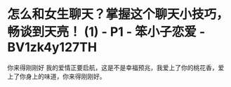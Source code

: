 # 怎么和女生聊天？掌握这个聊天小技巧，畅谈到天亮！ (1) - P1 - 笨小子恋爱 - BV1zk4y127TH

你来得刚刚好 我的爱情正要启航，这是不是幸福预兆，我爱上了你的桃花香，爱上了你身上的味道，你来得刚刚好。

